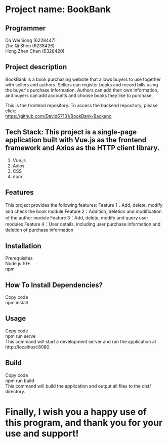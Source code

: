 # Project name: BookBank

## Programmer  
Da Wei Song (6228447)        
Zhe Qi Shen (6238426)  
Hong Zhen Chen (6328420)  
 
## Project description  
BookBank is a book purchasing website that allows buyers to use together with sellers and authors. Sellers can register books and record bills using the buyer's purchase information. Authors can add their own information, and buyers can add accounts and choose books they like to purchase.  

This is the frontend repository. To access the backend repository, please click:  
https://github.com/David67131/BookBank-Backend

## Tech Stack: This project is a single-page application built with Vue.js as the frontend framework and Axios as the HTTP client library.
1. Vue.js   
2. Axios  
3. CSS  
4. npm  

## Features
This project provides the following features:
Feature 1：Add, delete, modify and check the book module
Feature 2：Addition, deletion and modification of the author module
Feature 3：Add, delete, modify and query user modules
Feature 4：User details, including user purchase information and deletion of purchase information

## Installation
Prerequisites  
Node.js 10+  
npm  

## How To Install Dependencies?
Copy code  
npm install  


## Usage
Copy code  
npm run serve  
This command will start a development server and run the application at http://localhost:8080.  

## Build
Copy code  
npm run build  
This command will build the application and output all files to the dist/ directory.  

# Finally, I wish you a happy use of this program, and thank you for your use and support!
